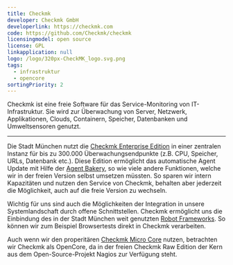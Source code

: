 ```yaml
---
title: Checkmk
developer: Checkmk GmbH
developerlink: https://checkmk.com
code: https://github.com/Checkmk/checkmk
licensingmodel: open source
license: GPL
linkapplication: null
logo: /logo/320px-CheckMK_logo.svg.png
tags:
  - infrastruktur
  - opencore
sortingPriority: 2
---
```


Checkmk ist eine freie Software für das Service-Monitoring von IT-Infrastruktur.
Sie wird zur Überwachung von Server, Netzwerk, Applikationen, Clouds, Containern, Speicher, Datenbanken und Umweltsensoren genutzt.

---

Die Stadt München nutzt die [Checkmk Enterprise Edition](https://checkmk.com/pricing) in einer zentralen Instanz für bis zu 300.000 Überwachungsendpunkte (z.B. CPU, Speicher, URLs, Datenbank etc.). Diese Edition ermöglicht das automatische Agent Update mit Hilfe der [Agent Bakery](https://docs.checkmk.com/latest/de/wato_monitoringagents.html#bakery), so wie viele andere Funktionen, welche wir in der freien Version selbst umsetzen müssten. So sparen wir intern Kapazitäten und nutzen den Service von Checkmk, behalten aber jederzeit die Möglichkeit, auch auf die freie Version zu wechseln.

Wichtig für uns sind auch die Möglichkeiten der Integration in unsere Systemlandschaft durch offene Schnittstellen. Checkmk ermöglicht uns die Einbindung des in der Stadt München weit genutzten [Robot Frameworks](./robotframework). So können wir zum Beispiel Browsertests direkt in Checkmk verarbeiten.

Auch wenn wir den properitären [Checkmk Micro Core](https://docs.checkmk.com/latest/de/cmc.html) nutzen, betrachten wir Checkmk als OpenCore, da in der freien Checkmk Raw Edition der Kern aus dem Open-Source-Projekt Nagios zur Verfügung steht.

